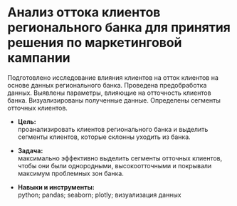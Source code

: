 # Анализ оттока клиентов регионального банка для принятия решения по маркетинговой кампании

Подготовлено исследование влияния клиентов на отток клиентов на основе данных регионального банка.
Проведена предобработка данных. Выявлены параметры, влияющие на отточность клиентов банка. Визуализированы полученные данные. Определены сегменты отточных клиентов.

* **Цель:**  
проанализировать клиентов регионального банка и выделить сегменты клиентов, которые склонны уходить из банка.  

* **Задача:**  
максимально эффективно выделить сегменты отточных клиентов, чтобы они были однородными, высокоотточными и покрывали максимум проблемных зон банка.  

* **Навыки и инструменты:**  
python; pandas; seaborn; plotly; визуализация данных
